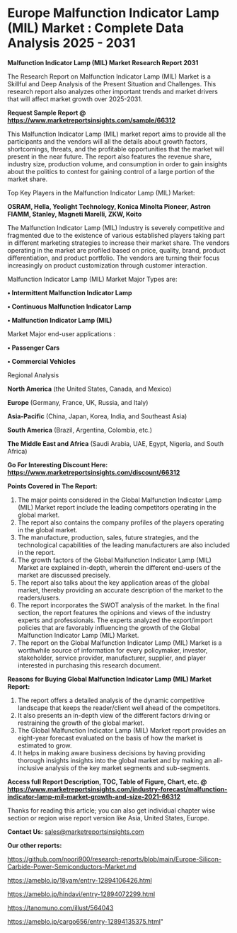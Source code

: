 # Europe Malfunction Indicator Lamp (MIL) Market : Complete Data Analysis 2025 - 2031

<strong>Malfunction Indicator Lamp (MIL) Market Research Report 2031</strong>

The Research Report on Malfunction Indicator Lamp (MIL) Market is a Skillful and Deep Analysis of the Present Situation and Challenges. This research report also analyzes other important trends and market drivers that will affect market growth over 2025-2031.

<strong>Request Sample Report @ <a href=https://www.marketreportsinsights.com/sample/66312>https://www.marketreportsinsights.com/sample/66312</a></strong>

This Malfunction Indicator Lamp (MIL) market report aims to provide all the participants and the vendors will all the details about growth factors, shortcomings, threats, and the profitable opportunities that the market will present in the near future. The report also features the revenue share, industry size, production volume, and consumption in order to gain insights about the politics to contest for gaining control of a large portion of the market share.

Top Key Players in the Malfunction Indicator Lamp (MIL) Market:

<strong>OSRAM, Hella, Yeolight Technology, Konica Minolta Pioneer, Astron FIAMM, Stanley, Magneti Marelli, ZKW, Koito</strong>

The Malfunction Indicator Lamp (MIL) Industry is severely competitive and fragmented due to the existence of various established players taking part in different marketing strategies to increase their market share. The vendors operating in the market are profiled based on price, quality, brand, product differentiation, and product portfolio. The vendors are turning their focus increasingly on product customization through customer interaction.

Malfunction Indicator Lamp (MIL) Market Major Types are:

<strong>• Intermittent Malfunction Indicator Lamp

• Continuous Malfunction Indicator Lamp

• Malfunction Indicator Lamp (MIL)</strong>

Market Major end-user applications :

<strong>• Passenger Cars

• Commercial Vehicles</strong>

Regional Analysis

</u><strong><b>North America</b></strong> (the United States, Canada, and Mexico)

<strong><b>Europe </b></strong>(Germany, France, UK, Russia, and Italy)

<strong><b>Asia-Pacific</b></strong> (China, Japan, Korea, India, and Southeast Asia)

<strong><b>South America</b></strong> (Brazil, Argentina, Colombia, etc.)

<strong><b>The Middle East and Africa</b></strong> (Saudi Arabia, UAE, Egypt, Nigeria, and South Africa)

<strong>Go For Interesting Discount Here: <a href=https://www.marketreportsinsights.com/discount/66312>https://www.marketreportsinsights.com/discount/66312</a></strong>

<strong>Points Covered in The Report:</strong>
<ol>
  <li>The major points considered in the Global Malfunction Indicator Lamp (MIL) Market report include the leading competitors operating in the global market.</li>
  <li>The report also contains the company profiles of the players operating in the global market.</li>
  <li>The manufacture, production, sales, future strategies, and the technological capabilities of the leading manufacturers are also included in the report.</li>
  <li>The growth factors of the Global Malfunction Indicator Lamp (MIL) Market are explained in-depth, wherein the different end-users of the market are discussed precisely.</li>
  <li>The report also talks about the key application areas of the global market, thereby providing an accurate description of the market to the readers/users.</li>
  <li>The report incorporates the SWOT analysis of the market. In the final section, the report features the opinions and views of the industry experts and professionals. The experts analyzed the export/import policies that are favorably influencing the growth of the Global Malfunction Indicator Lamp (MIL) Market.</li>
  <li>The report on the Global Malfunction Indicator Lamp (MIL) Market is a worthwhile source of information for every policymaker, investor, stakeholder, service provider, manufacturer, supplier, and player interested in purchasing this research document.</li>
</ol>
<strong>Reasons for Buying Global Malfunction Indicator Lamp (MIL) Market Report:</strong>

<ol>
  <li>The report offers a detailed analysis of the dynamic competitive landscape that keeps the reader/client well ahead of the competitors.</li>
  <li>It also presents an in-depth view of the different factors driving or restraining the growth of the global market.</li>
  <li>The Global Malfunction Indicator Lamp (MIL) Market report provides an eight-year forecast evaluated on the basis of how the market is estimated to grow.</li>
  <li>It helps in making aware business decisions by having providing thorough insights insights into the global market and by making an all-inclusive analysis of the key market segments and sub-segments.</li>
</ol>
<strong>Access full Report Description, TOC, Table of Figure, Chart, etc. @ <a href=https://www.marketreportsinsights.com/industry-forecast/malfunction-indicator-lamp-mil-market-growth-and-size-2021-66312>https://www.marketreportsinsights.com/industry-forecast/malfunction-indicator-lamp-mil-market-growth-and-size-2021-66312</a></strong>


Thanks for reading this article; you can also get individual chapter wise section or region wise report version like Asia, United States, Europe.

<strong>Contact Us:</strong>
sales@marketreportsinsights.com

<strong>Our other reports:</strong>

<a href=https://github.com/noori900/research-reports/blob/main/Europe-Silicon-Carbide-Power-Semiconductors-Market.md>https://github.com/noori900/research-reports/blob/main/Europe-Silicon-Carbide-Power-Semiconductors-Market.md</a>

<a href=https://ameblo.jp/18yam/entry-12894106426.html>https://ameblo.jp/18yam/entry-12894106426.html</a>

<a href=https://ameblo.jp/hindavi/entry-12894072299.html>https://ameblo.jp/hindavi/entry-12894072299.html</a>

<a href=https://tanomuno.com/illust/564043>https://tanomuno.com/illust/564043</a>

<a href=https://ameblo.jp/cargo656/entry-12894135375.html>https://ameblo.jp/cargo656/entry-12894135375.html</a>"
